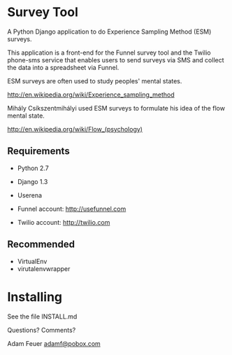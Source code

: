 Survey Tool
===========
A Python Django application to do Experience Sampling Method (ESM) surveys.

This application is a front-end for the Funnel survey tool and the Twilio
phone-sms service that enables users to send surveys via SMS and collect
the data into a spreadsheet via Funnel. 

ESM surveys are often used to study peoples' mental states. 

http://en.wikipedia.org/wiki/Experience_sampling_method

Mihály Csíkszentmihályi used ESM surveys to formulate his idea of the flow
mental state. 

http://en.wikipedia.org/wiki/Flow_(psychology)


Requirements
------------
* Python 2.7
* Django 1.3
* Userena

* Funnel account: http://usefunnel.com
* Twilio account: http://twilio.com

Recommended
-----------
* VirtualEnv
* virutalenvwrapper

Installing
==========

See the file INSTALL.md

Questions? Comments?

Adam Feuer
adamf@pobox.com
